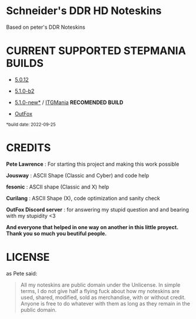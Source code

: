 # Schneider's DDR HD Noteskins

Based on peter's DDR Noteskins

# CURRENT SUPPORTED STEPMANIA BUILDS

- [5.0.12](https://www.stepmania.com/download/)

- [5.1.0-b2](https://github.com/stepmania/stepmania/releases/tag/v5.1.0-b2)

- [5.1.0-new*](https://drive.google.com/file/d/1m5H4UXPKWHxiIV1eFW7GpySu8Mdrfm6p/view?usp=sharing) / [ITGMania](https://www.itgmania.com/) **RECOMENDED BUILD**

- [OutFox](https://projectoutfox.com/)

<sub>*build date: 2022-09-25</sub>

# CREDITS

**Pete Lawrence** : For starting this project and making this work possible

**Jousway** : ASCII Shape (Classic and Cyber) and code help

**fesonic** : ASCII shape (Classic and X) help

**Curilang** : ASCII Shape (X), code optimization and sanity check

**OutFox Discord server** : for answering my stupid question and and bearing with my stupidity <3

**And everyone that helped in one way on another in this little proyect. Thank you so much you beutiful people.**

# LICENSE

as Pete said:

> All my noteskins are public domain under the Unlicense. In simple terms, I do not give half a flying fuck about how my noteskins are used, shared, modified, sold as merchandise, with or without credit. Anyone is free to do whatever with them as long as they remain in the public domain.
